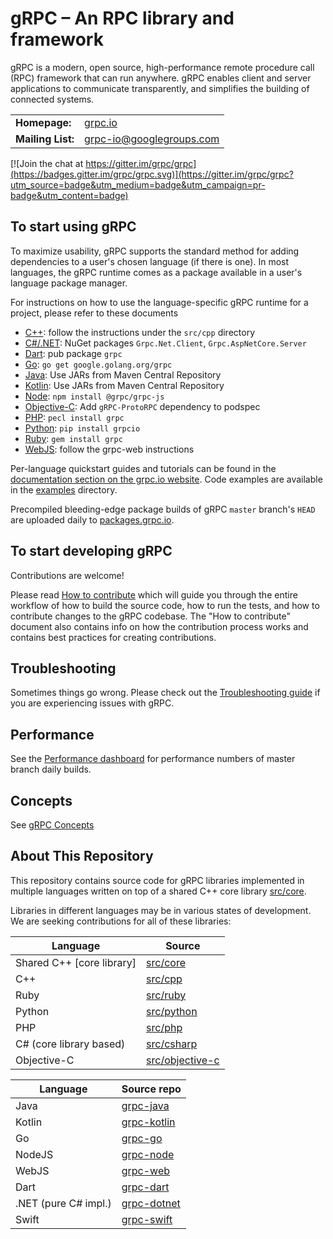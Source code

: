 

# gRPC – An RPC library and framework

gRPC is a modern, open source, high-performance remote procedure call (RPC)
framework that can run anywhere. gRPC enables client and server applications to
communicate transparently, and simplifies the building of connected systems.

<table>
  <tr>
    <td><b>Homepage:</b></td>
    <td><a href="https://grpc.io/">grpc.io</a></td>
  </tr>
  <tr>
    <td><b>Mailing List:</b></td>
    <td><a href="https://groups.google.com/forum/#!forum/grpc-io">grpc-io@googlegroups.com</a></td>
  </tr>
</table>

[![Join the chat at https://gitter.im/grpc/grpc](https://badges.gitter.im/grpc/grpc.svg)](https://gitter.im/grpc/grpc?utm_source=badge&utm_medium=badge&utm_campaign=pr-badge&utm_content=badge)

## To start using gRPC

To maximize usability, gRPC supports the standard method for adding dependencies
to a user's chosen language (if there is one). In most languages, the gRPC
runtime comes as a package available in a user's language package manager.

For instructions on how to use the language-specific gRPC runtime for a project,
please refer to these documents

-   [C++](src/cpp): follow the instructions under the `src/cpp` directory
-   [C#/.NET](https://github.com/grpc/grpc-dotnet): NuGet packages
    `Grpc.Net.Client`, `Grpc.AspNetCore.Server`
-   [Dart](https://github.com/grpc/grpc-dart): pub package `grpc`
-   [Go](https://github.com/grpc/grpc-go): `go get google.golang.org/grpc`
-   [Java](https://github.com/grpc/grpc-java): Use JARs from Maven Central
    Repository
-   [Kotlin](https://github.com/grpc/grpc-kotlin): Use JARs from Maven Central
    Repository
-   [Node](https://github.com/grpc/grpc-node): `npm install @grpc/grpc-js`
-   [Objective-C](src/objective-c): Add `gRPC-ProtoRPC` dependency to podspec
-   [PHP](src/php): `pecl install grpc`
-   [Python](src/python/grpcio): `pip install grpcio`
-   [Ruby](src/ruby): `gem install grpc`
-   [WebJS](https://github.com/grpc/grpc-web): follow the grpc-web instructions

Per-language quickstart guides and tutorials can be found in the
[documentation section on the grpc.io website](https://grpc.io/docs/). Code
examples are available in the [examples](examples) directory.

Precompiled bleeding-edge package builds of gRPC `master` branch's `HEAD` are
uploaded daily to [packages.grpc.io](https://packages.grpc.io).

## To start developing gRPC

Contributions are welcome!

Please read [How to contribute](CONTRIBUTING.md) which will guide you through
the entire workflow of how to build the source code, how to run the tests, and
how to contribute changes to the gRPC codebase. The "How to contribute" document
also contains info on how the contribution process works and contains best
practices for creating contributions.

## Troubleshooting

Sometimes things go wrong. Please check out the
[Troubleshooting guide](TROUBLESHOOTING.md) if you are experiencing issues with
gRPC.

## Performance

See the [Performance dashboard](https://grafana-dot-grpc-testing.appspot.com/)
for performance numbers of master branch daily builds.

## Concepts

See [gRPC Concepts](CONCEPTS.md)

## About This Repository

This repository contains source code for gRPC libraries implemented in multiple
languages written on top of a shared C++ core library [src/core](src/core).

Libraries in different languages may be in various states of development. We are
seeking contributions for all of these libraries:

Language                  | Source
------------------------- | ----------------------------------
Shared C++ [core library] | [src/core](src/core)
C++                       | [src/cpp](src/cpp)
Ruby                      | [src/ruby](src/ruby)
Python                    | [src/python](src/python)
PHP                       | [src/php](src/php)
C# (core library based)   | [src/csharp](src/csharp)
Objective-C               | [src/objective-c](src/objective-c)

Language             | Source repo
-------------------- | --------------------------------------------------
Java                 | [grpc-java](https://github.com/grpc/grpc-java)
Kotlin               | [grpc-kotlin](https://github.com/grpc/grpc-kotlin)
Go                   | [grpc-go](https://github.com/grpc/grpc-go)
NodeJS               | [grpc-node](https://github.com/grpc/grpc-node)
WebJS                | [grpc-web](https://github.com/grpc/grpc-web)
Dart                 | [grpc-dart](https://github.com/grpc/grpc-dart)
.NET (pure C# impl.) | [grpc-dotnet](https://github.com/grpc/grpc-dotnet)
Swift                | [grpc-swift](https://github.com/grpc/grpc-swift)

